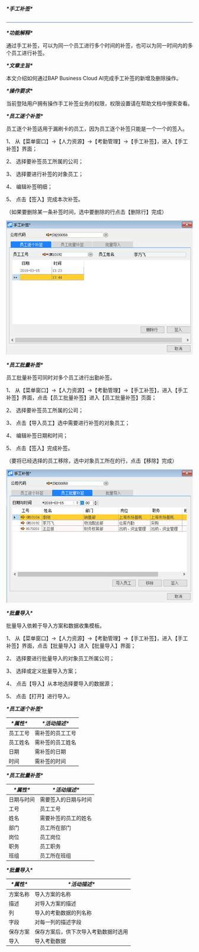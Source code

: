 ***\*手工补签\****

![img](图片/标题.png)

***\*功能解释\****

通过手工补签，可以为同一个员工进行多个时间的补签，也可以为同一时间内的多个员工进行补签。

***\*文章主旨\****

本文介绍如何通过BAP Business Cloud AI完成手工补签的新增及删除操作。

***\*操作要求\****

当前登陆用户拥有操作手工补签业务的权限，权限设置请在帮助文档中搜索查看。

***\*员工逐个补签\****

员工逐个补签适用于漏刷卡的员工，因为员工逐个补签只能是一个一个的签入。

1、 从【菜单窗口】->【人力资源】->【考勤管理】->【手工补签】，进入【手工补签】界面；

2、 选择要补签员工所属的公司；

3、 选择要进行补签的对象员工；

4、 编辑补签明细；

5、 点击【签入】完成本次补签。

（如果要删除某一条补签时间，选中要删除的行点击【删除行】完成）

 ![img](图片/补签1.png)

***\*员工批量补签\****

员工批量补签可同时对多个员工进行出勤补签。

1、 从【菜单窗口】->【人力资源】->【考勤管理】->【手工补签】，进入【手工补签】界面，点击【员工批量补签】进入【员工批量补签】页面；

2、 选择要补签员工所属的公司；

3、 点击【导入员工】选中需要进行补签的对象员工；

4、 编辑补签日期和时间；

5、 点击【签入】完成补签。

（要将已经选择的员工移除，选中对象员工所在的行，点击【移除】完成）

![img](图片/补签2.png) 

***\*批量导入\****

批量导入依赖于导入方案和数据收集模板。

1、 从【菜单窗口】->【人力资源】->【考勤管理】->【手工补签】，进入【手工补签】界面，点击【批量导入】进入【批量导入】界面；

2、 选择要进行批量导入的对象员工所属公司；

3、 选择或定义批量导入方案；

4、 点击【导入】从本地选择要导入的数据源；

5、 点击【打开】进行导入。

***\*员工逐个补签\****

| ***\*属性\**** | ***\*活动描述\**** |
| -------------- | ------------------ |
| 员工工号       | 需补签的员工工号   |
| 员工姓名       | 需补签的员工姓名   |
| 日期           | 需补签的日期       |
| 时间           | 需补签的时间       |

***\*员工批量补签\****

| ***\*属性\**** | ***\*活动描述\****   |
| -------------- | -------------------- |
| 日期与时间     | 需要签入的日期与时间 |
| 工号           | 员工工号             |
| 姓名           | 需要补签的员工的姓名 |
| 部门           | 员工所在部门         |
| 岗位           | 员工岗位             |
| 职务           | 员工职务             |
| 班组           | 员工所在班组         |

***\*批量导入\****

| ***\*属性\**** | ***\*活动描述\****                   |
| -------------- | ------------------------------------ |
| 方案名称       | 导入方案的名称                       |
| 描述           | 对导入方案的描述                     |
| 列             | 导入的考勤数据的列名称               |
| 字段           | 对每一列的描述字段                   |
| 保存方案       | 保存方案后，供下次导入考勤数据时选用 |
| 导入           | 导入考勤数据                         |

 